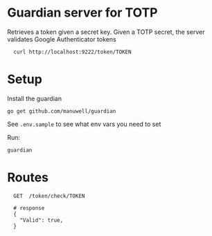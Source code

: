 # Guardian server for TOTP

Retrieves a token given a secret key.
Given a TOTP secret, the server validates Google Authenticator tokens

```
  curl http://localhost:9222/token/TOKEN
```

# Setup

Install the guardian

```
go get github.com/manuwell/guardian
```

See `.env.sample` to see what env vars you need to set

Run:

```
guardian
```

# Routes

```
  GET  /token/check/TOKEN

  # response
  {
    "Valid": true,
  }
```

